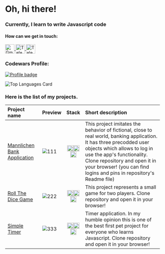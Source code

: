 # Oh, hi there!

### Currently, I learn to write Javascript code
<h4 align="left">How can we get in touch:</h4>
<p align="left" target="blank">
<a href="mailto:dodoalive1994@gmail.com">
  <img alt="Gmail" width="30px" height="30px" align="center" src="https://cdn.worldvectorlogo.com/logos/official-gmail-icon-2020-.svg" >
</a>
<a href="https://t.me/graycutt">
  <img alt="Telegram" width="30px" height="30px" align="center" src="https://cdn.worldvectorlogo.com/logos/telegram-2019-logo.svg" >
</a>
<a href="https://vk.com/bulat_bulat_bulat">
  <img alt="Telegram" width="30px" height="30px" align="center" src="https://cdn.worldvectorlogo.com/logos/vk-1.svg" >
</a>
<!-- <a href="https://www.instagram.com/graycut/">
  <img alt="Instagram" width="30px" height="30px" align="center" src="https://cdn.worldvectorlogo.com/logos/instagram-5.svg" >
</a>-->
<h4 align="left"> </h4>
</p>

### Codewars Profile:
[![Profile badge](https://www.codewars.com/users/localheader/badges/large)](https://www.codewars.com/users/localheader)

![Top Languages Card](https://github-readme-stats.vercel.app/api/top-langs/?username=localhead&theme=gruvbox)


### Here is the list of my projects.
|Project name|Preview|Stack|Short description|
|:-----------|:------|:---:|:----------------|
|   [Mannlichen Bank Application](https://github.com/localhead/Mannlichen-Bank-App)| ![111](https://user-images.githubusercontent.com/33180512/181350508-c2f1f9bf-cd1a-4761-88b8-ab38b994cce9.png)|<img src="https://cdn.worldvectorlogo.com/logos/css-3.svg" alt="JavaScript Logo" width="20" height="20"/><img src="https://cdn.worldvectorlogo.com/logos/html-1.svg" alt="JavaScript Logo" width="20" height="20"/><img src="https://cdn.worldvectorlogo.com/logos/logo-javascript.svg" alt="JavaScript Logo" width="20" height="20"/>|This project imitates the behavior of fictional, close to real world, banking application. It has three precodded user objects which allows to log in use the app's functionality. Clone repository and open it in your browser! (you can find logins and pins in repository's Readme file)|
|  [Roll The Dice Game](https://github.com/localhead/Roll-The-Dice.git)| ![222](https://user-images.githubusercontent.com/33180512/181511748-64b24792-63b4-4a56-8bfd-61406028bded.png)|<img src="https://cdn.worldvectorlogo.com/logos/css-3.svg" alt="JavaScript Logo" width="20" height="20"/><img src="https://cdn.worldvectorlogo.com/logos/html-1.svg" alt="JavaScript Logo" width="20" height="20"/><img src="https://cdn.worldvectorlogo.com/logos/logo-javascript.svg" alt="JavaScript Logo" width="20" height="20"/>|This project represents a small game for two players. Clone repository and open it in your browser!|
|  [Simple Timer](https://github.com/localhead/Simple-Timer.git)| ![333](https://user-images.githubusercontent.com/33180512/181357666-23cbb50d-4281-4d69-a9a8-ac43586306f3.png)|<img src="https://cdn.worldvectorlogo.com/logos/css-3.svg" alt="JavaScript Logo" width="20" height="20"/><img src="https://cdn.worldvectorlogo.com/logos/html-1.svg" alt="JavaScript Logo" width="20" height="20"/><img src="https://cdn.worldvectorlogo.com/logos/logo-javascript.svg" alt="JavaScript Logo" width="20" height="20"/>| Timer application. In my humble opinion this is one of the best first pet project for everyone who learns Javascript. Clone repository and open it in your browser!|

